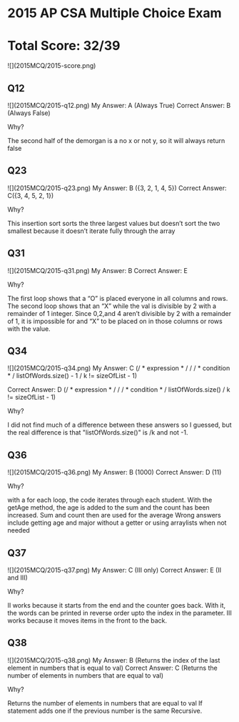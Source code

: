 <h1>2015 AP CSA Multiple Choice Exam</h1>
<h1>Total Score: 32/39</h1>
![](2015MCQ/2015-score.png)


<h2>Q12</h2>
![](2015MCQ/2015-q12.png)
My Answer: A (Always True)
Correct Answer: B (Always False)

Why?

The second half of the demorgan is a no x or not y, so it will always return false

<h2>Q23</h2>
![](2015MCQ/2015-q23.png)
My Answer: B ({3, 2, 1, 4, 5})
Correct Answer: C({3, 4, 5, 2, 1})

Why?

This insertion sort sorts the three largest values but doesn’t sort the two smallest because it doesn’t iterate fully through the array

<h2>Q31</h2>
![](2015MCQ/2015-q31.png)
My Answer: B 
Correct Answer: E 

Why?

The first loop shows that a “O” is placed everyone in all columns and rows. The second loop shows that an “X” while the val is divisible by 2 with a remainder of 1 integer. Since 0,2,and 4 aren’t divisible by 2 with a remainder of 1, it is impossible for and “X” to be placed on in those columns or rows with the value.

<h2>Q34</h2>
![](2015MCQ/2015-q34.png)
My Answer: C (/ * expression * / / / * condition * /
listOfWords.size() - 1 / k != sizeOfList - 1)

Correct Answer: D (/ * expression * / / / * condition * /
listOfWords.size() / k != sizeOfList - 1)

Why?

I did not find much of a difference between these answers so I guessed, but the real difference is that "listOfWords.size()" is /k and not -1.

<h2>Q36</h2>
![](2015MCQ/2015-q36.png)
My Answer: B (1000)
Correct Answer: D (11)

Why?

with a for each loop, the code iterates through each student.
With the getAge method, the age is added to the sum and the count has been increased.
Sum and count then are used for the average
Wrong answers include getting age and major without a getter or using arraylists when not needed

<h2>Q37</h2>
![](2015MCQ/2015-q37.png)
My Answer: C (III only)
Correct Answer: E (II and III)

Why?

II works because it starts from the end and the counter goes back. With it, the words can be printed in reverse order upto the index in the parameter.
III works because it moves items in the front to the back.

<h2>Q38</h2>
![](2015MCQ/2015-q38.png)
My Answer: B (Returns the index of the last element in numbers that is equal to val)
Correct Answer: C (Returns the number of elements in numbers that are equal to val)

Why?

Returns the number of elements in numbers that are equal to val
If statement adds one if the previous number is the same
Recursive.